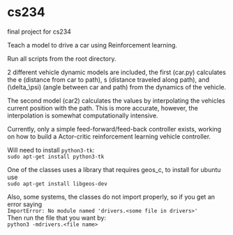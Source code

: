 # cs234
final project for cs234

Teach a model to drive a car using Reinforcement learning.

Run all scripts from the root directory.

2 different vehicle dynamic models are included, the first (car.py) calculates the e (distance from car to path), s (distance traveled along path), and \(\delta_\psi\) (angle between car and path) from the dynamics of the vehicle.

The second model (car2) calculates the values by interpolating the vehicles current position with the path. This is more accurate, however, the interpolation is somewhat computationally intensive.

Currently, only a simple feed-forward/feed-back controller exists, working on how to build a Actor-critic reinforcement learning vehicle controller.

Will need to install `python3-tk`:\
`sudo apt-get install python3-tk`

One of the classes uses a library that requires geos_c, to install for ubuntu use \
 `sudo apt-get install libgeos-dev`

Also, some systems, the classes do not import properly, so if you get an error saying \
`ImportError: No module named 'drivers.<some file in drivers>'`\
Then run the file that you want by:\
`python3 -mdrivers.<file name>`